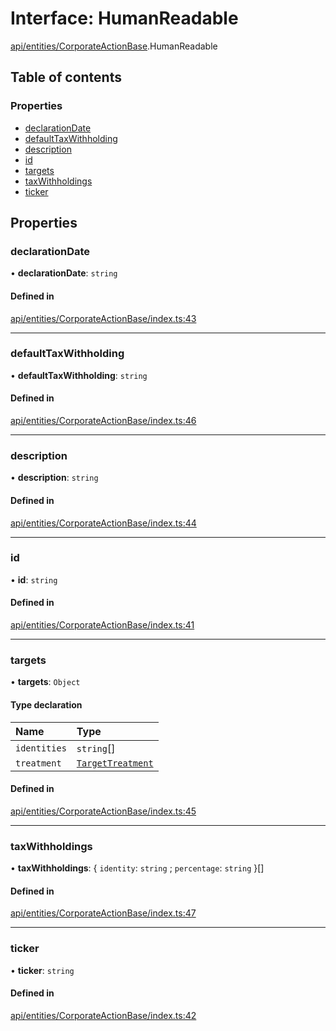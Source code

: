 # Interface: HumanReadable

[api/entities/CorporateActionBase](../wiki/api.entities.CorporateActionBase).HumanReadable

## Table of contents

### Properties

- [declarationDate](../wiki/api.entities.CorporateActionBase.HumanReadable#declarationdate)
- [defaultTaxWithholding](../wiki/api.entities.CorporateActionBase.HumanReadable#defaulttaxwithholding)
- [description](../wiki/api.entities.CorporateActionBase.HumanReadable#description)
- [id](../wiki/api.entities.CorporateActionBase.HumanReadable#id)
- [targets](../wiki/api.entities.CorporateActionBase.HumanReadable#targets)
- [taxWithholdings](../wiki/api.entities.CorporateActionBase.HumanReadable#taxwithholdings)
- [ticker](../wiki/api.entities.CorporateActionBase.HumanReadable#ticker)

## Properties

### declarationDate

• **declarationDate**: `string`

#### Defined in

[api/entities/CorporateActionBase/index.ts:43](https://github.com/PolymeshAssociation/polymesh-sdk/blob/2d3ac2ae/src/api/entities/CorporateActionBase/index.ts#L43)

___

### defaultTaxWithholding

• **defaultTaxWithholding**: `string`

#### Defined in

[api/entities/CorporateActionBase/index.ts:46](https://github.com/PolymeshAssociation/polymesh-sdk/blob/2d3ac2ae/src/api/entities/CorporateActionBase/index.ts#L46)

___

### description

• **description**: `string`

#### Defined in

[api/entities/CorporateActionBase/index.ts:44](https://github.com/PolymeshAssociation/polymesh-sdk/blob/2d3ac2ae/src/api/entities/CorporateActionBase/index.ts#L44)

___

### id

• **id**: `string`

#### Defined in

[api/entities/CorporateActionBase/index.ts:41](https://github.com/PolymeshAssociation/polymesh-sdk/blob/2d3ac2ae/src/api/entities/CorporateActionBase/index.ts#L41)

___

### targets

• **targets**: `Object`

#### Type declaration

| Name | Type |
| :------ | :------ |
| `identities` | `string`[] |
| `treatment` | [`TargetTreatment`](../wiki/api.entities.CorporateActionBase.types.TargetTreatment) |

#### Defined in

[api/entities/CorporateActionBase/index.ts:45](https://github.com/PolymeshAssociation/polymesh-sdk/blob/2d3ac2ae/src/api/entities/CorporateActionBase/index.ts#L45)

___

### taxWithholdings

• **taxWithholdings**: { `identity`: `string` ; `percentage`: `string`  }[]

#### Defined in

[api/entities/CorporateActionBase/index.ts:47](https://github.com/PolymeshAssociation/polymesh-sdk/blob/2d3ac2ae/src/api/entities/CorporateActionBase/index.ts#L47)

___

### ticker

• **ticker**: `string`

#### Defined in

[api/entities/CorporateActionBase/index.ts:42](https://github.com/PolymeshAssociation/polymesh-sdk/blob/2d3ac2ae/src/api/entities/CorporateActionBase/index.ts#L42)
